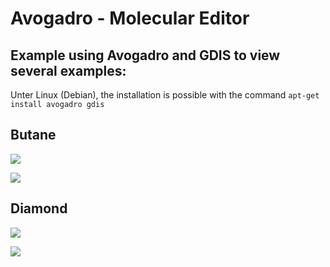 # Avogadro - Molecular Editor


## Example using Avogadro and GDIS to view several examples:


Unter Linux (Debian), the installation is possible with the command ` apt-get install avogadro gdis ` 

## Butane
![](https://raw.githubusercontent.com/lusamek/OpenMolecularEditor/main/butane.png)

![](https://raw.githubusercontent.com/lusamek/OpenMolecularEditor/main/butane-measurement.png)



## Diamond 
![](https://raw.githubusercontent.com/lusamek/OpenMolecularEditor/main/diamond-str.png)

![](https://raw.githubusercontent.com/lusamek/OpenMolecularEditor/main/diamond-gui.png)



